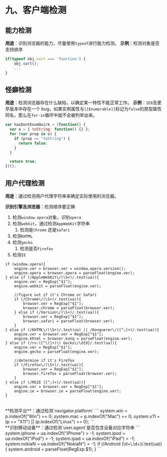 # 九、客户端检测

## 能力检测

**用途**：识别浏览器的能力，尽量使用`typeof`进行能力检测。
**示例**：检测对象是否支持排序

```javascript
if(typeof obj.sort === 'function') {
	obj.sort();
	...
}
```

## 怪癖检测

**用途**：检测浏览器存在什么缺陷，以确定某一特性不能正常工作。
**示例**：`IE8`及更早版本中存在一个 bug，如果实例属性与`[[Enumerable]]`标记为`false`的原型属性同名，那么在`for-in`循环中就不会被列举出来。

```javascript
var hasDontEnumQuirk = (function() {
  var o = { toString: function() {} };
  for (var prop in o) {
    if (prop == "toString") {
      return false;
    }
  }

  return true;
})();
```

## 用户代理检测

**用途**：通过检测用户代理字符串来确定实际使用的浏览器。

**识别引擎及浏览器**：检测顺序要正确

1. 检测`window.opera`对象，识别`opera`
2. 检测`webkit`，通过检测`AppWebKit`字符串
   1. 检测是`Chrome` 还是`Safari`
3. 检测`KHTML`
4. 检测`gecko`
   1. 检测是否`Firefox`
5. 检测`IE`

```
if (window.opera){
    engine.ver = browser.ver = window.opera.version();
    engine.opera = browser.opera = parseFloat(engine.ver);
} else if (/AppleWebKit\/(\S+)/.test(ua)){
    engine.ver = RegExp["$1"];
    engine.webkit = parseFloat(engine.ver);

    //figure out if it's Chrome or Safari
    if (/Chrome\/(\S+)/.test(ua)){
        browser.ver = RegExp["$1"];
        browser.chrome = parseFloat(browser.ver);
    } else if (/Version\/(\S+)/.test(ua)){
        browser.ver = RegExp["$1"];
        browser.safari = parseFloat(browser.ver);
    }
} else if (/KHTML\/(\S+)/.test(ua) || /Konqueror\/([^;]+)/.test(ua)){
    engine.ver = browser.ver = RegExp["$1"];
    engine.khtml = browser.konq = parseFloat(engine.ver);
} else if (/rv:([^\)]+)\) Gecko\/\d{8}/.test(ua)){
    engine.ver = RegExp["$1"];
    engine.gecko = parseFloat(engine.ver);

    //determine if it's Firefox
    if (/Firefox\/(\S+)/.test(ua)){
        browser.ver = RegExp["$1"];
        browser.firefox = parseFloat(browser.ver);
    }
} else if (/MSIE ([^;]+)/.test(ua)){
    engine.ver = browser.ver = RegExp["$1"];
    engine.ie = browser.ie = parseFloat(engine.ver);
}
```

<br>
**检测平台**：通过检测`navigator.platform`
```
system.win = p.indexOf("Win") == 0;
system.mac = p.indexOf("Mac") == 0;
system.x11 = (p == "X11") || (p.indexOf("Linux") == 0);
```
<br>
**识别移动设备**：通过检测`user.agent`是否包含设备对应字符串
```
system.iphone = ua.indexOf("iPhone") > -1;
system.ipod = ua.indexOf("iPod") > -1;
system.ipad = ua.indexOf("iPad") > -1;
system.nokiaN = ua.indexOf("NokiaN") > -1;
if (/Android (\d+\.\d+)/.test(ua)){
    system.android = parseFloat(RegExp.$1);
}
```
